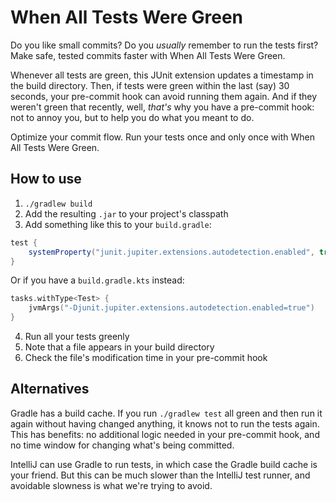 # When All Tests Were Green

Do you like small commits? Do you _usually_ remember to run the tests first? Make safe, tested commits faster with When All Tests Were Green.

Whenever all tests are green, this JUnit extension updates a timestamp in the build directory. Then, if tests were green within the last (say) 30 seconds, your pre-commit hook can avoid running them again. And if they weren't green that recently, well, _that's_ why you have a pre-commit hook: not to annoy you, but to help you do what you meant to do.

Optimize your commit flow. Run your tests once and only once with When All Tests Were Green.

## How to use

1. `./gradlew build`
2. Add the resulting `.jar` to your project's classpath
3. Add something like this to your `build.gradle`:
```groovy
test {
    systemProperty("junit.jupiter.extensions.autodetection.enabled", true)
}
```
Or if you have a `build.gradle.kts` instead:
```kotlin
tasks.withType<Test> {
    jvmArgs("-Djunit.jupiter.extensions.autodetection.enabled=true")
}
```
4. Run all your tests greenly
5. Note that a file appears in your build directory
6. Check the file's modification time in your pre-commit hook

## Alternatives

Gradle has a build cache. If you run `./gradlew test` all green and then run it again without having changed anything, it knows not to run the tests again. This has benefits: no additional logic needed in your pre-commit hook, and no time window for changing what's being committed.

IntelliJ can use Gradle to run tests, in which case the Gradle build cache is your friend. But this can be much slower than the IntelliJ test runner, and avoidable slowness is what we're trying to avoid.
